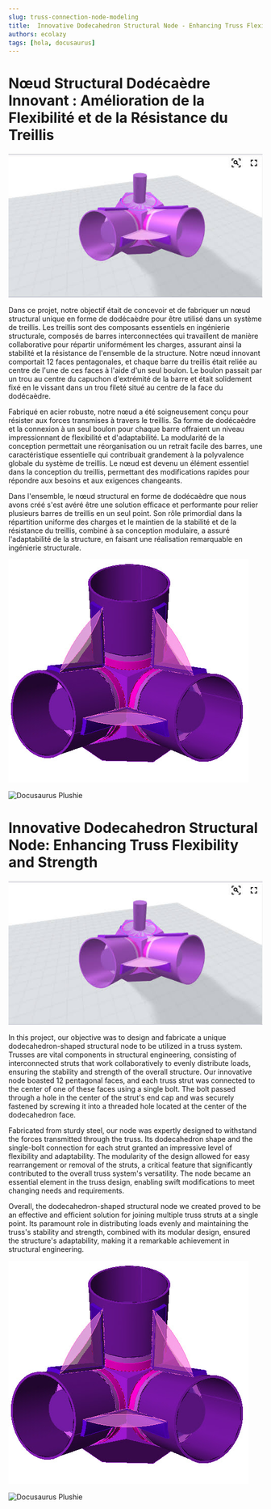 ```yaml
---
slug: truss-connection-node-modeling
title:  Innovative Dodecahedron Structural Node - Enhancing Truss Flexibility and Strength
authors: ecolazy
tags: [hola, docusaurus]
---
```


# Nœud Structural Dodécaèdre Innovant : Amélioration de la Flexibilité et de la Résistance du Treillis


![Docusaurus Plushie](/img/truss-3.png)

Dans ce projet, notre objectif était de concevoir et de fabriquer un nœud structural unique en forme de dodécaèdre pour être utilisé dans un système de treillis. Les treillis sont des composants essentiels en ingénierie structurale, composés de barres interconnectées qui travaillent de manière collaborative pour répartir uniformément les charges, assurant ainsi la stabilité et la résistance de l'ensemble de la structure. Notre nœud innovant comportait 12 faces pentagonales, et chaque barre du treillis était reliée au centre de l'une de ces faces à l'aide d'un seul boulon. Le boulon passait par un trou au centre du capuchon d'extrémité de la barre et était solidement fixé en le vissant dans un trou fileté situé au centre de la face du dodécaèdre.

Fabriqué en acier robuste, notre nœud a été soigneusement conçu pour résister aux forces transmises à travers le treillis. Sa forme de dodécaèdre et la connexion à un seul boulon pour chaque barre offraient un niveau impressionnant de flexibilité et d'adaptabilité. La modularité de la conception permettait une réorganisation ou un retrait facile des barres, une caractéristique essentielle qui contribuait grandement à la polyvalence globale du système de treillis. Le nœud est devenu un élément essentiel dans la conception du treillis, permettant des modifications rapides pour répondre aux besoins et aux exigences changeants.

Dans l'ensemble, le nœud structural en forme de dodécaèdre que nous avons créé s'est avéré être une solution efficace et performante pour relier plusieurs barres de treillis en un seul point. Son rôle primordial dans la répartition uniforme des charges et le maintien de la stabilité et de la résistance du treillis, combiné à sa conception modulaire, a assuré l'adaptabilité de la structure, en faisant une réalisation remarquable en ingénierie structurale.


![Docusaurus Plushie](/img/truss-1.jpg)

![Docusaurus Plushie](/img/truss-2.jpg)

# Innovative Dodecahedron Structural Node: Enhancing Truss Flexibility and Strength
![Docusaurus Plushie](/img/truss-3.png)


In this project, our objective was to design and fabricate a unique dodecahedron-shaped structural node to be utilized in a truss system. Trusses are vital components in structural engineering, consisting of interconnected struts that work collaboratively to evenly distribute loads, ensuring the stability and strength of the overall structure. Our innovative node boasted 12 pentagonal faces, and each truss strut was connected to the center of one of these faces using a single bolt. The bolt passed through a hole in the center of the strut's end cap and was securely fastened by screwing it into a threaded hole located at the center of the dodecahedron face.

Fabricated from sturdy steel, our node was expertly designed to withstand the forces transmitted through the truss. Its dodecahedron shape and the single-bolt connection for each strut granted an impressive level of flexibility and adaptability. The modularity of the design allowed for easy rearrangement or removal of the struts, a critical feature that significantly contributed to the overall truss system's versatility. The node became an essential element in the truss design, enabling swift modifications to meet changing needs and requirements.

Overall, the dodecahedron-shaped structural node we created proved to be an effective and efficient solution for joining multiple truss struts at a single point. Its paramount role in distributing loads evenly and maintaining the truss's stability and strength, combined with its modular design, ensured the structure's adaptability, making it a remarkable achievement in structural engineering.







![Docusaurus Plushie](/img/truss-1.jpg)

![Docusaurus Plushie](/img/truss-2.jpg)
